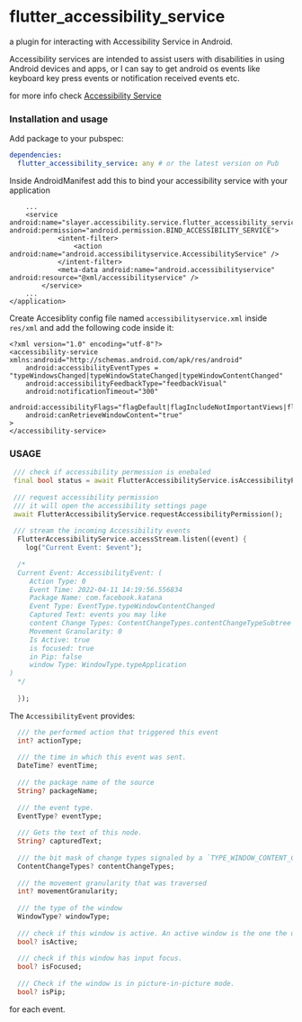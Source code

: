 # flutter_accessibility_service

a plugin for interacting with Accessibility Service in Android.

Accessibility services are intended to assist users with disabilities in using Android devices and apps, or I can say to get android os events like keyboard key press events or notification received events etc.

for more info check [Accessibility Service](https://developer.android.com/reference/android/accessibilityservice/AccessibilityService)

### Installation and usage ###

Add package to your pubspec:

```yaml
dependencies:
  flutter_accessibility_service: any # or the latest version on Pub
```

Inside AndroidManifest add this to bind your accessibility service with your application

```
    ...
    <service android:name="slayer.accessibility.service.flutter_accessibility_service.AccessibilityListener" android:permission="android.permission.BIND_ACCESSIBILITY_SERVICE">
            <intent-filter>
                <action android:name="android.accessibilityservice.AccessibilityService" />
            </intent-filter>
            <meta-data android:name="android.accessibilityservice" android:resource="@xml/accessibilityservice" />
        </service>
    ...
</application>

```

Create Accesiblity config file named `accessibilityservice.xml` inside `res/xml` and add the following code inside it:

```
<?xml version="1.0" encoding="utf-8"?>
<accessibility-service xmlns:android="http://schemas.android.com/apk/res/android"
    android:accessibilityEventTypes = "typeWindowsChanged|typeWindowStateChanged|typeWindowContentChanged"
    android:accessibilityFeedbackType="feedbackVisual"
    android:notificationTimeout="300"
    android:accessibilityFlags="flagDefault|flagIncludeNotImportantViews|flagRequestTouchExplorationMode|flagRequestEnhancedWebAccessibility|flagReportViewIds|flagRetrieveInteractiveWindows"
    android:canRetrieveWindowContent="true"
>
</accessibility-service>

```

### USAGE


```dart
 /// check if accessibility permession is enebaled
 final bool status = await FlutterAccessibilityService.isAccessibilityPermissionEnabled();
 
 /// request accessibility permission
 /// it will open the accessibility settings page
 await FlutterAccessibilityService.requestAccessibilityPermission();
 
 /// stream the incoming Accessibility events
  FlutterAccessibilityService.accessStream.listen((event) {
    log("Current Event: $event");
  
  /*
  Current Event: AccessibilityEvent: (
     Action Type: 0 
     Event Time: 2022-04-11 14:19:56.556834 
     Package Name: com.facebook.katana 
     Event Type: EventType.typeWindowContentChanged 
     Captured Text: events you may like 
     content Change Types: ContentChangeTypes.contentChangeTypeSubtree 
     Movement Granularity: 0
     Is Active: true
     is focused: true
     in Pip: false
     window Type: WindowType.typeApplication
)
  */
  
  });
```

The `AccessibilityEvent` provides:

```dart
  /// the performed action that triggered this event
  int? actionType;
  
  /// the time in which this event was sent.
  DateTime? eventTime;
  
  /// the package name of the source
  String? packageName;
  
  /// the event type.
  EventType? eventType;
  
  /// Gets the text of this node.
  String? capturedText;
  
  /// the bit mask of change types signaled by a `TYPE_WINDOW_CONTENT_CHANGED` event or `TYPE_WINDOW_STATE_CHANGED`. A single event may represent multiple change types
  ContentChangeTypes? contentChangeTypes;
  
  /// the movement granularity that was traversed
  int? movementGranularity;
  
  /// the type of the window
  WindowType? windowType;
  
  /// check if this window is active. An active window is the one the user is currently touching or the window has input focus and the user is not touching any window.
  bool? isActive;
  
  /// check if this window has input focus.
  bool? isFocused;
  
  /// Check if the window is in picture-in-picture mode.
  bool? isPip;
```

for each event.

